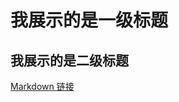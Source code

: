 我展示的是一级标题
=================

我展示的是二级标题
-----------------

[Markdown 链接](https://github.com/sy2345/sy2345.github.io/commit/67bdc4e89c88c15d38260b039ff00f95d3e4e7b1)
